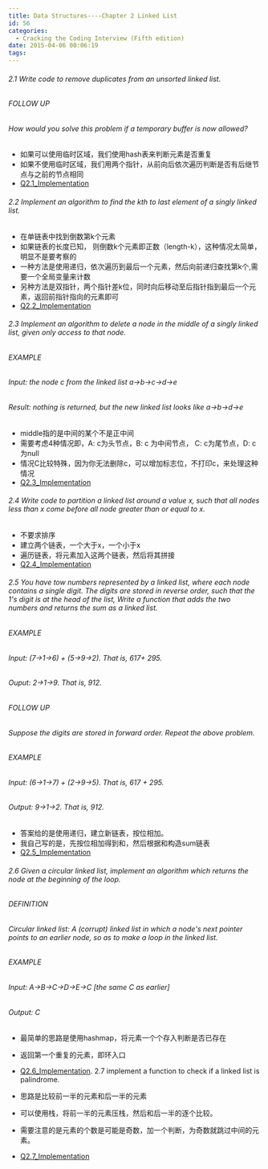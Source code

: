 ```yaml
---
title: Data Structures----Chapter 2 Linked List
id: 56
categories:
  - Cracking the Coding Interview (Fifth edition)
date: 2015-04-06 00:06:19
tags:
---
```


###### 2.1 Write code to remove duplicates from an unsorted linked list.

###### FOLLOW UP

###### How would you solve this problem if a temporary buffer is now allowed?

*   如果可以使用临时区域，我们使用hash表来判断元素是否重复
*   如果不使用临时区域，我们用两个指针，从前向后依次遍历判断是否有后继节点与之前的节点相同
*   [Q2.1_Implementation](https://github.com/godlzr/CrackingCodingInterview/blob/master/src/com/DataStructures/LinkedList/linkedListHelper.java)

###### 2.2 Implement an algorithm to find the kth to last element of a singly linked list.

*   在单链表中找到倒数第k个元素
*   如果链表的长度已知， 则倒数k个元素即正数（length-k），这种情况太简单，明显不是要考察的
*   一种方法是使用递归，依次遍历到最后一个元素，然后向前递归查找第k个,需要一个全局变量来计数
*   另种方法是双指针，两个指针差k位，同时向后移动至后指针指到最后一个元素，返回前指针指向的元素即可
*   [Q2.2_Implementation](https://github.com/godlzr/CrackingCodingInterview/blob/master/src/com/DataStructures/LinkedList/linkedListHelper.java)

###### 2.3 Implement an algorithm to delete a node in the middle of a singly linked list, given only access to that node.

###### EXAMPLE

###### Input: the node c from the linked list a-&gt;b-&gt;c-&gt;d-&gt;e

###### Result: nothing is returned, but the new linked list looks like a-&gt;b-&gt;d-&gt;e

*   middle指的是中间的某个不是正中间
*   需要考虑4种情况即，A: c为头节点，B: c 为中间节点， C: c为尾节点，D: c为null
*   情况C比较特殊，因为你无法删除c，可以增加标志位，不打印c，来处理这种情况
*   [Q2.3_Implementation](https://github.com/godlzr/CrackingCodingInterview/blob/master/src/com/DataStructures/LinkedList/linkedListHelper.java)

###### 2.4 Write code to partition a linked list around a value x, such that all nodes less than x come before all node greater than or equal to x.

*   不要求排序
*   建立两个链表，一个大于x，一个小于x
*   遍历链表，将元素加入这两个链表，然后将其拼接
*   [Q2.4_Implementation](https://github.com/godlzr/CrackingCodingInterview/blob/master/src/com/DataStructures/LinkedList/linkedListHelper.java)

###### 2.5 You have tow numbers represented by a linked list, where each node contains a single digit. The digits are stored in reverse order, such that the 1's digit is at the head of the list, Write a function that adds the two numbers and returns the sum as a linked list.

###### EXAMPLE

###### Input: (7-&gt;1-&gt;6) + (5-&gt;9-&gt;2). That is, 617+ 295.

###### Ouput: 2-&gt;1-&gt;9\. That is, 912.

###### FOLLOW UP

###### Suppose the digits are stored in forward order. Repeat the above problem.

###### EXAMPLE

###### Input: (6-&gt;1-&gt;7) + (2-&gt;9-&gt;5). That is, 617 + 295.

###### Output: 9-&gt;1-&gt;2\. That is, 912.

*   答案给的是使用递归，建立新链表，按位相加。
*   我自己写的是，先按位相加得到和，然后根据和构造sum链表
*   [Q2.5_Implementation](https://github.com/godlzr/CrackingCodingInterview/blob/master/src/com/DataStructures/LinkedList/linkedListHelper.java)

###### 2.6 Given a circular linked list, implement an algorithm which returns the node at the beginning of the loop.

###### DEFINITION

###### Circular linked list: A (corrupt) linked list in which a node's next pointer points to an earlier node, so as to make a loop in the linked list.

###### EXAMPLE

###### Input: A-&gt;B-&gt;C-&gt;D-&gt;E-&gt;C [the same C as earlier]

###### Output: C

*   最简单的思路是使用hashmap，将元素一个个存入判断是否已存在
*   返回第一个重复的元素，即环入口
*   [Q2.6_Implementation](https://github.com/godlzr/CrackingCodingInterview/blob/master/src/com/DataStructures/LinkedList/linkedListHelper.java).
2.7 implement a function to check if a linked list is palindrome.

*   思路是比较前一半的元素和后一半的元素
*   可以使用栈，将前一半的元素压栈，然后和后一半的逐个比较。
*   需要注意的是元素的个数是可能是奇数，加一个判断，为奇数就跳过中间的元素。
*   [Q2.7_Implementation](https://github.com/godlzr/CrackingCodingInterview/blob/master/src/com/DataStructures/LinkedList/linkedListHelper.java)